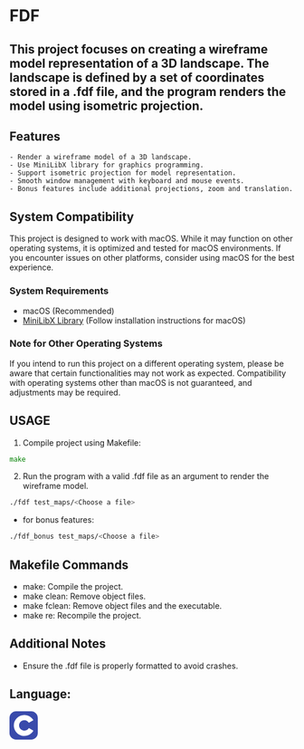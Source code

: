 # FDF

This project focuses on creating a wireframe model representation of a 3D landscape. The landscape is defined by a set of coordinates stored in a .fdf file, and the program renders the model using isometric projection.
---
## Features
    - Render a wireframe model of a 3D landscape.
    - Use MiniLibX library for graphics programming.
    - Support isometric projection for model representation.
    - Smooth window management with keyboard and mouse events.
    - Bonus features include additional projections, zoom and translation.
## System Compatibility

This project is designed to work with macOS. While it may function on other operating systems, it is optimized and tested for macOS environments. If you encounter issues on other platforms, consider using macOS for the best experience.

### System Requirements

- macOS (Recommended)
- [MiniLibX Library](#link-to-minilibx) (Follow installation instructions for macOS)

### Note for Other Operating Systems

If you intend to run this project on a different operating system, please be aware that certain functionalities may not work as expected. Compatibility with operating systems other than macOS is not guaranteed, and adjustments may be required.

## USAGE

1. Compile project using Makefile:
```go
make
```

2. Run the program with a valid .fdf file as an argument to render the wireframe model.

```bash
./fdf test_maps/<Choose a file>
```
- for bonus features:

```bash
./fdf_bonus test_maps/<Choose a file>
```


## Makefile Commands

- make: Compile the project.
- make clean: Remove object files.
- make fclean: Remove object files and the executable.
- make re: Recompile the project.

## Additional Notes

- Ensure the .fdf file is properly formatted to avoid crashes.

## Language:

<svg width="50" height="50" viewBox="0 0 256 256" fill="none" xmlns="http://www.w3.org/2000/svg">
<rect width="256" height="256" rx="60" fill="#394AAB"/>
<path d="M134.001 33C169.144 33 199.828 52.0863 216.262 80.4561L216.102 80.183L174.753 103.991C166.607 90.1977 151.672 80.8892 134.54 80.6975L134.001 80.6945C107.875 80.6945 86.6945 101.874 86.6945 127.999C86.6945 136.543 88.9723 144.552 92.9335 151.469C101.088 165.704 116.416 175.306 134.001 175.306C151.693 175.306 167.109 165.582 175.222 151.195L175.025 151.54L216.311 175.458C200.057 203.588 169.794 222.615 135.059 222.994L134.001 223C98.746 223 67.9753 203.796 51.582 175.276C43.5791 161.353 39 145.212 39 127.999C39 75.5334 81.5323 33 134.001 33Z" fill="white"/>
</svg>
